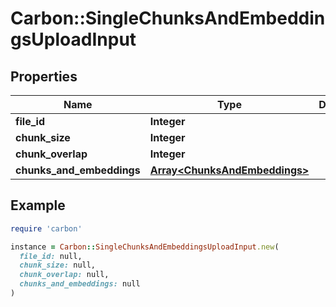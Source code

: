 # Carbon::SingleChunksAndEmbeddingsUploadInput

## Properties

| Name | Type | Description | Notes |
| ---- | ---- | ----------- | ----- |
| **file_id** | **Integer** |  |  |
| **chunk_size** | **Integer** |  | [optional] |
| **chunk_overlap** | **Integer** |  | [optional] |
| **chunks_and_embeddings** | [**Array&lt;ChunksAndEmbeddings&gt;**](ChunksAndEmbeddings.md) |  |  |

## Example

```ruby
require 'carbon'

instance = Carbon::SingleChunksAndEmbeddingsUploadInput.new(
  file_id: null,
  chunk_size: null,
  chunk_overlap: null,
  chunks_and_embeddings: null
)
```

